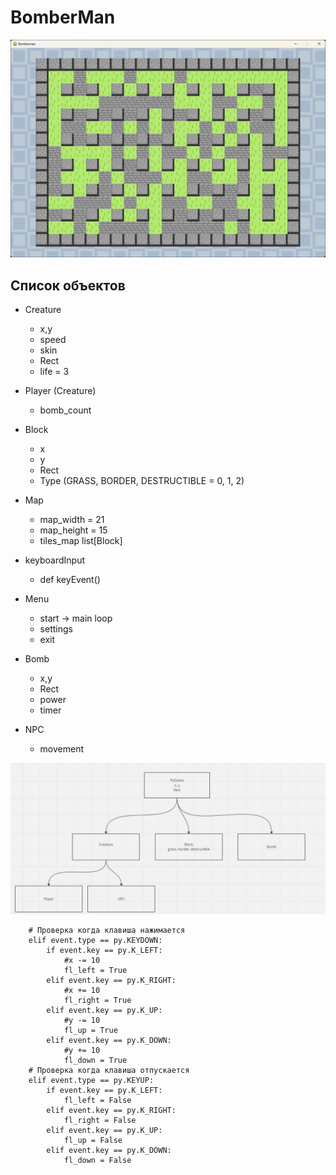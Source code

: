 # BomberMan
![game.jpg](game.jpg)
## Список объектов
* Creature
  * x,y
  * speed
  * skin
  * Rect
  * life = 3

* Player (Creature)
  * bomb_count

* Block
  * x
  * y
  * Rect
  * Type (GRASS, BORDER, DESTRUCTIBLE = 0, 1, 2)

* Map 
  * map_width = 21 
  * map_height = 15 
  * tiles_map list[Block]

* keyboardInput
  * def keyEvent()

* Menu
  * start -> main loop
  * settings
  * exit

* Bomb
  * x,y
  * Rect
  * power
  * timer
 
* NPC
  * movement

![scheme.jpg](scheme.jpg)

        # Проверка когда клавиша нажимается
        elif event.type == py.KEYDOWN:
            if event.key == py.K_LEFT:
                #x -= 10
                fl_left = True
            elif event.key == py.K_RIGHT:
                #x += 10
                fl_right = True
            elif event.key == py.K_UP:
                #y -= 10
                fl_up = True
            elif event.key == py.K_DOWN:
                #y += 10
                fl_down = True
        # Проверка когда клавиша отпускается
        elif event.type == py.KEYUP:
            if event.key == py.K_LEFT:
                fl_left = False
            elif event.key == py.K_RIGHT:
                fl_right = False
            elif event.key == py.K_UP:
                fl_up = False
            elif event.key == py.K_DOWN:
                fl_down = False